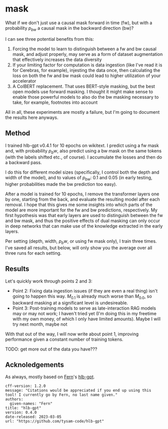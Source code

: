 # mask

What if we don't just use a causal mask forward in time (fw), but with a probability $p_{bw}$ a causal mask in the backward direction (bw)?

I can see three potential benefits from this:

1. Forcing the model to learn to distinguish between a fw and bw causal mask, and adjust properly, 
    may serve as a form of dataset augmentation that effectively increases the data diversity
2. If your limiting factor for computation is data ingestion (like I've read it is for Cerebras, for example),
    injesting the data once, then calculating the loss on both the fw and bw mask could lead to higher 
    utilization of your accelerator
3. A ColBERT replacement. That uses BERT-style masking, but the best open models use forward masking.
    I thought it might make sense to enable those powerful models to also do the bw masking necessary to take,
    for example, footnotes into account

All in all, these experiments are mostly a failure, but I'm going to document the results here anyways.


## Method

I trained hlb-gpt v0.4.1 for 10 epochs on wikitext. I predict using a fw mask and, with probability $p_bw$,
also predict using a bw mask on the same tokens (with the labels shifted etc., of course).
I accumulate the losses and then do a backward pass.

I do this for different model sizes (specifically, I control both the depth and width of the model),
and to values of $p_{bw}$: 0.1 and 0.05 (in early testing, higher probabilities made the bw prediction too easy).

After a model is trained for 10 epochs, I remove the transformer layers one by one, starting from the back,
and evaluate the resulting model after each removal. I hope that this gives me some insights into
which parts of the model are more important for the fw and bw predictions, respectively. 
My first hypothesis was that early layers are used to distinguish between the fw and bw mask,
and thus the positive effects of dual masking can only occur in deep networks
that can make use of the knowledge extracted in the early layers.

Per setting (depth, width, $p_bw$, or using fw mask only), I train three times.
I've saved all results, but below, will only show you the average over all three runs for each setting.

## Results

Let's quickly work through points 2 and 3:

- Point 2: Fixing data ingestion issues (if they are even a real thing) isn't going to happen this way.
    $M_{0.1}$ is already much worse than $M_{0.0}$, so backward masking at a significant level is undesireable.
- Point 3: Post-training models to serve as late-interaction RAG models may or may not work;
    I haven't tried yet (I'm doing this in my freetime with my own money, of which I only have limited amounts).
    Maybe I will try next month, maybe not

With that out of the way, I will now write about point 1, improving performance given a constant number of training tokens.

TODO: get more out of the data you have???




## Acknoledgements

As always, mostly based on [Fern](https://github.com/tysam-code)'s [hlb-gpt](https://github.com/tysam-code/hlb-gpt).

```
cff-version: 1.2.0
message: "Citations would be appreciated if you end up using this tool! I currently go by Fern, no last name given."
authors:
  given-names: "Fern"
title: "hlb-gpt"
version: 0.4.0
date-released: 2023-03-05
url: "https://github.com/tysam-code/hlb-gpt"
```

